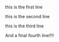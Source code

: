 this is the first line

this is the second line

this is the third line

And a final fourth line!!!!
